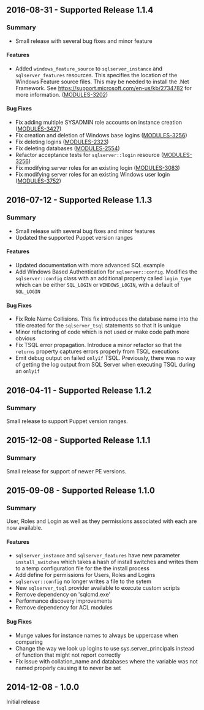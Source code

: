 ## 2016-08-31 - Supported Release 1.1.4
### Summary

- Small release with several bug fixes and minor feature

#### Features
- Added `windows_feature_source` to `sqlserver_instance` and `sqlserver_features` resources. This specifies the location of the Windows Feature source files.  This may be needed to install the .Net Framework. See https://support.microsoft.com/en-us/kb/2734782 for more information. ([MODULES-3202](https://tickets.puppet.com/browse/MODULES-3202))

#### Bug Fixes
- Fix adding multiple SYSADMIN role accounts on instance creation ([MODULES-3427](https://tickets.puppet.com/browse/MODULES-3427))
- Fix creation and deletion of Windows base logins ([MODULES-3256](https://tickets.puppet.com/browse/MODULES-3256))
- Fix deleting logins ([MODULES-2323](https://tickets.puppet.com/browse/MODULES-2323))
- Fix deleting databases ([MODULES-2554](https://tickets.puppet.com/browse/MODULES-2554))
- Refactor acceptance tests for `sqlserver::login` resource ([MODULES-3256](https://tickets.puppet.com/browse/MODULES-3256))
- Fix modifying server roles for an existing login ([MODULES-3083](https://tickets.puppet.com/browse/MODULES-3083))
- Fix modifying server roles for an existing Windows user login ([MODULES-3752](https://tickets.puppet.com/browse/MODULES-3752))

## 2016-07-12 - Supported Release 1.1.3
### Summary

- Small release with several bug fixes and minor features
- Updated the supported Puppet version ranges

#### Features
- Updated documentation with more advanced SQL example
- Add Windows Based Authentication for `sqlserver::config`. Modifies the `sqlserver::config` class with an additional property called `login_type` which can be either `SQL_LOGIN` or `WINDOWS_LOGIN`, with a default of `SQL_LOGIN`

#### Bug Fixes
- Fix Role Name Collisions. This fix introduces the database name into the title created for the `sqlserver_tsql` statements so that it is unique
- Minor refactoring of code which is not used or make code path more obvious
- Fix TSQL error propagation. Introduce a minor refactor so that the `returns` property captures errors properly from TSQL executions
- Emit debug output on failed `onlyif` TSQL. Previously, there was no way of getting the log output from SQL Server when executing TSQL during an `onlyif`

## 2016-04-11 - Supported Release 1.1.2
### Summary

Small release to support Puppet version ranges.


## 2015-12-08 - Supported Release 1.1.1
### Summary

Small release for support of newer PE versions.

## 2015-09-08 - Supported Release 1.1.0
### Summary

User, Roles and Login as well as they permissions associated with each are now available.

#### Features
- `sqlserver_instance` and `sqlserver_features` have new parameter `install_switches` which takes a hash of install switches and writes them to a temp configuration file for the the install process
- Add define for permissions for Users, Roles and Logins
- `sqlserver::config` no longer writes a file to the sytem
- New `sqlserver_tsql` provider available to execute custom scripts
- Remove dependency on 'sqlcmd.exe'
- Performance discovery improvements
- Remove dependency for ACL modules

#### Bug Fixes
- Munge values for instance names to always be uppercase when comparing
- Change the way we look up logins to use sys.server_principals instead of function that might not report correctly
- Fix issue with collation_name and databases where the variable was not named properly causing it to never be set

## 2014-12-08 - 1.0.0
Initial release
